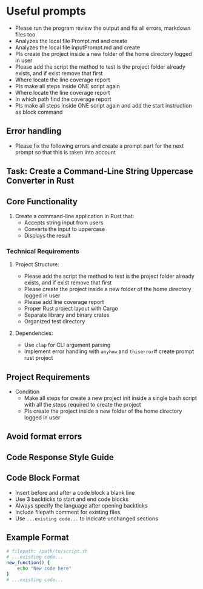 # Useful prompts

- Please run the program review the output and fix all errors, markdown files too
- Analyzes the local file Prompt.md and create
- Analyzes the local file InputPrompt.md and create
- Pls create the project inside a new folder of the home directory  logged in user
- Please add the script the method to test is the project folder already exists, and if exist remove that first
- Where locate the line coverage report
- Pls make all steps inside ONE script again
- Where locate the line coverage report
- In which path find the coverage report
- Pls make all steps inside ONE script again and add the start instruction as block command

## Error handling

- Please fix the following errors and create a prompt part for the next prompt so that this is taken into account

## Task: Create a Command-Line String Uppercase Converter in Rust

## Core Functionality

1. Create a command-line application in Rust that:
   - Accepts string input from users
   - Converts the input to uppercase
   - Displays the result

### Technical Requirements

1. Project Structure:
   - Please add the script the method to test is the project folder already exists, and if exist remove that first
   - Please create the project inside a new folder of the home directory  logged in user
   - Please add line coverage report
   - Proper Rust project layout with Cargo
   - Separate library and binary crates
   - Organized test directory

2. Dependencies:
   - Use `clap` for CLI argument parsing
   - Implement error handling with `anyhow` and `thiserror`# create prompt rust project

## Project Requirements

- Condition
  - Make all steps for create a new  project init inside a single bash script with all the steps required to create the project
  - Pls create the project inside a new folder of the home directory  logged in user
  
## Avoid format errors

## Code Response Style Guide

## Code Block Format

- Insert before and after a code block a blank line
- Use 3 backticks to start and end code blocks
- Always specify the language after opening backticks
- Include filepath comment for existing files
- Use `...existing code...` to indicate unchanged sections

## Example Format

````bash
# filepath: /path/to/script.sh
# ...existing code...
new_function() {
    echo "New code here"
}
# ...existing code...